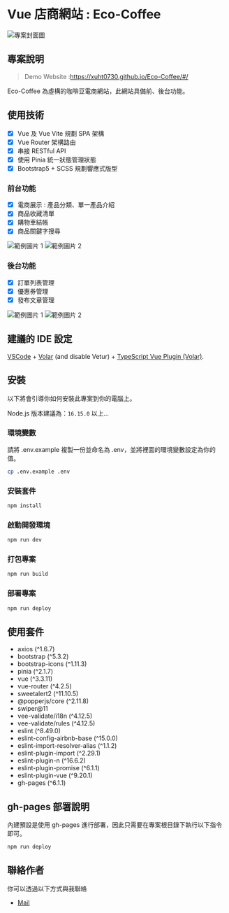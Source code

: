 # Vue 店商網站 : Eco-Coffee

![專案封面圖](https://github.com/XUHT0730/Eco-Coffee/blob/main/ReadMeImg/banner.png)

## 專案說明
> Demo Website :https://xuht0730.github.io/Eco-Coffee/#/

Eco-Coffee 為虛構的咖啡豆電商網站，此網站具備前、後台功能。


## 使用技術

- [x] Vue 及 Vue Vite 規劃 SPA 架構 
- [x] Vue Router 架構路由
- [x] 串接 RESTful API
- [x] 使用 Pinia 統一狀態管理狀態
- [x] Bootstrap5 + SCSS 規劃響應式版型

### 前台功能

- [x] 電商展示 : 產品分類、單一產品介紹  
- [x] 商品收藏清單
- [x] 購物車結帳
- [x] 商品關鍵字搜尋

![範例圖片 1](https://fakeimg.pl/500/)
![範例圖片 2](https://fakeimg.pl/500/)

### 後台功能

- [x] 訂單列表管理  
- [x] 優惠券管理
- [x] 發布文章管理

![範例圖片 1](https://fakeimg.pl/500/)
![範例圖片 2](https://fakeimg.pl/500/)

## 建議的 IDE 設定

[VSCode](https://code.visualstudio.com/) + [Volar](https://marketplace.visualstudio.com/items?itemName=Vue.volar) (and disable Vetur) + [TypeScript Vue Plugin (Volar)](https://marketplace.visualstudio.com/items?itemName=Vue.vscode-typescript-vue-plugin).

## 安裝

以下將會引導你如何安裝此專案到你的電腦上。

Node.js 版本建議為：`16.15.0` 以上...

### 環境變數

請將 .env.example 複製一份並命名為 .env，並將裡面的環境變數設定為你的值。
```sh
cp .env.example .env
```

### 安裝套件

```bash
npm install
```

### 啟動開發環境

```bash
npm run dev
```

### 打包專案

```bash
npm run build
```

### 部署專案

```bash
npm run deploy
```

## 使用套件
- axios (^1.6.7)
- bootstrap (^5.3.2)
- bootstrap-icons (^1.11.3)
- pinia (^2.1.7)
- vue (^3.3.11)
- vue-router (^4.2.5)
- sweetalert2 (^11.10.5)
- @popperjs/core (^2.11.8)
- swiper@11
- vee-validate/i18n (^4.12.5)
- vee-validate/rules (^4.12.5)
- eslint (^8.49.0)
- eslint-config-airbnb-base (^15.0.0)
- eslint-import-resolver-alias (^1.1.2)
- eslint-plugin-import (^2.29.1)
- eslint-plugin-n (^16.6.2)
- eslint-plugin-promise (^6.1.1)
- eslint-plugin-vue (^9.20.1)
- gh-pages (^6.1.1)

## gh-pages 部署說明

內建預設是使用 gh-pages 進行部署，因此只需要在專案根目錄下執行以下指令即可。
```bash
npm run deploy
```

## 聯絡作者

你可以透過以下方式與我聯絡
- [Mail](roy1108730@gmail.com) 
